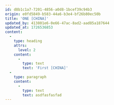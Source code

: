 ```yaml
---
id: d8b1c1a7-7201-4856-a0d8-1bcef39c94b3
origin: e0fd5849-b583-44a6-b3e4-bf26b80ec50b
title: 'ONE [CHINA]'
updated_by: 413801e6-0e66-47ac-8ad2-aad85a187644
updated_at: 1726536853
content:
  -
    type: heading
    attrs:
      level: 2
    content:
      -
        type: text
        text: 'First [CHINA]'
  -
    type: paragraph
    content:
      -
        type: text
        text: asdfasfasfad
---
```

